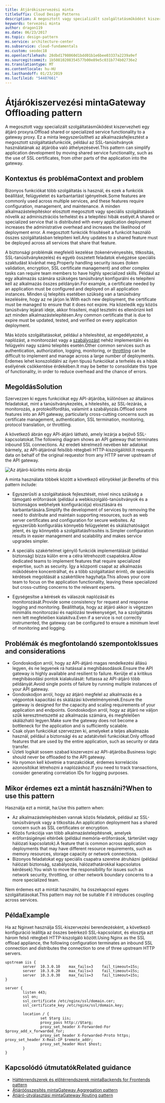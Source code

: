 ```yaml
---
title: Átjárókiszervezési minta
titleSuffix: Cloud Design Patterns
description: A megosztott vagy specializált szolgáltatásműködést kiszervezheti egy átjáró proxyra.
keywords: tervezési minta
author: dragon119
ms.date: 06/23/2017
ms.topic: design-pattern
ms.service: architecture-center
ms.subservice: cloud-fundamentals
ms.custom: seodec18
ms.openlocfilehash: 28dbd1798060d1bdd01b1e6bee03337a2239a9ef
ms.sourcegitcommit: 1b50810208354577b00e89e5c031b774b02736e2
ms.translationtype: MT
ms.contentlocale: hu-HU
ms.lasthandoff: 01/23/2019
ms.locfileid: "54487661"
---
```

# <a name="gateway-offloading-pattern"></a><span data-ttu-id="0d8bb-104">Átjárókiszervezési minta</span><span class="sxs-lookup"><span data-stu-id="0d8bb-104">Gateway Offloading pattern</span></span>

<span data-ttu-id="0d8bb-105">A megosztott vagy specializált szolgáltatásműködést kiszervezheti egy átjáró proxyra.</span><span class="sxs-lookup"><span data-stu-id="0d8bb-105">Offload shared or specialized service functionality to a gateway proxy.</span></span> <span data-ttu-id="0d8bb-106">Ez a minta leegyszerűsítheti az alkalmazásfejlesztést a megosztott szolgáltatásfunkciók, például az SSL-tanúsítványok használatának az átjáróba való áthelyezésével.</span><span class="sxs-lookup"><span data-stu-id="0d8bb-106">This pattern can simplify application development by moving shared service functionality, such as the use of SSL certificates, from other parts of the application into the gateway.</span></span>

## <a name="context-and-problem"></a><span data-ttu-id="0d8bb-107">Kontextus és probléma</span><span class="sxs-lookup"><span data-stu-id="0d8bb-107">Context and problem</span></span>

<span data-ttu-id="0d8bb-108">Bizonyos funkciókat több szolgáltatás is használ, és ezek a funkciók beállítást, felügyeletet és karbantartást igényelnek.</span><span class="sxs-lookup"><span data-stu-id="0d8bb-108">Some features are commonly used across multiple services, and these features require configuration, management, and maintenance.</span></span> <span data-ttu-id="0d8bb-109">A minden alkalmazástelepítéskor elosztott megosztott vagy speciális szolgáltatások növelik az adminisztrációs terhelést és a telepítési hibák esélyét.</span><span class="sxs-lookup"><span data-stu-id="0d8bb-109">A shared or specialized service that is distributed with every application deployment increases the administrative overhead and increases the likelihood of deployment error.</span></span> <span data-ttu-id="0d8bb-110">A megosztott funkciók frissítéseit a funkciót használó összes szolgáltatásban telepíteni kell.</span><span class="sxs-lookup"><span data-stu-id="0d8bb-110">Any updates to a shared feature must be deployed across all services that share that feature.</span></span>

<span data-ttu-id="0d8bb-111">A biztonsági problémák megfelelő kezelése (tokenérvényesítés, titkosítás, SSL-tanúsítványkezelés) és egyéb összetett feladatok elvégzése speciális szaktudást kívánhat meg.</span><span class="sxs-lookup"><span data-stu-id="0d8bb-111">Properly handling security issues (token validation, encryption, SSL certificate management) and other complex tasks can require team members to have highly specialized skills.</span></span> <span data-ttu-id="0d8bb-112">Például az egy alkalmazás számára szükséges tanúsítványt konfigurálni és telepíteni kell az alkalmazás összes példányán.</span><span class="sxs-lookup"><span data-stu-id="0d8bb-112">For example, a certificate needed by an application must be configured and deployed on all application instances.</span></span> <span data-ttu-id="0d8bb-113">Minden új telepítés esetében szükség van a tanúsítvány kezelésére, hogy az ne járjon le.</span><span class="sxs-lookup"><span data-stu-id="0d8bb-113">With each new deployment, the certificate must be managed to ensure that it does not expire.</span></span> <span data-ttu-id="0d8bb-114">Ha közeledik egy közös tanúsítvány lejárati ideje, akkor frissíteni, majd tesztelni és ellenőrizni kell azt minden alkalmazástelepítésen.</span><span class="sxs-lookup"><span data-stu-id="0d8bb-114">Any common certificate that is due to expire must be updated, tested, and verified on every application deployment.</span></span>

<span data-ttu-id="0d8bb-115">Más közös szolgáltatásokat, például a hitelesítést, az engedélyezést, a naplózást, a monitorozást vagy a [szabályozást](./throttling.md) nehéz implementálni és felügyelni nagy számú telepítés esetén.</span><span class="sxs-lookup"><span data-stu-id="0d8bb-115">Other common services such as authentication, authorization, logging, monitoring, or [throttling](./throttling.md) can be difficult to implement and manage across a large number of deployments.</span></span> <span data-ttu-id="0d8bb-116">Érdemes lehet konszolidálni az ilyen típusú funkciókat a terhelés és a hibák esélyének csökkentése érdekében.</span><span class="sxs-lookup"><span data-stu-id="0d8bb-116">It may be better to consolidate this type of functionality, in order to reduce overhead and the chance of errors.</span></span>

## <a name="solution"></a><span data-ttu-id="0d8bb-117">Megoldás</span><span class="sxs-lookup"><span data-stu-id="0d8bb-117">Solution</span></span>

<span data-ttu-id="0d8bb-118">Szervezzen ki egyes funkciókat egy API-átjáróba, különösen az általános feladatokat, mint a tanúsítványkezelés, a hitelesítés, az SSL-lezárás, a monitorozás, a protokollfordítás, valamint a szabályozás.</span><span class="sxs-lookup"><span data-stu-id="0d8bb-118">Offload some features into an API gateway, particularly cross-cutting concerns such as certificate management, authentication, SSL termination, monitoring, protocol translation, or throttling.</span></span>

<span data-ttu-id="0d8bb-119">A következő ábrán egy API-átjáró látható, amely lezárja a bejövő SSL-kapcsolatokat.</span><span class="sxs-lookup"><span data-stu-id="0d8bb-119">The following diagram shows an API gateway that terminates inbound SSL connections.</span></span> <span data-ttu-id="0d8bb-120">Az eredeti kérelmező nevében kér adatokat bármely, az API-átjárónál felsőbb rétegbeli HTTP-kiszolgálótól.</span><span class="sxs-lookup"><span data-stu-id="0d8bb-120">It requests data on behalf of the original requestor from any HTTP server upstream of the API gateway.</span></span>

 ![Az átjáró-kiürítés minta ábrája](./_images/gateway-offload.png)

<span data-ttu-id="0d8bb-122">A minta használata többek között a következő előnyökkel jár:</span><span class="sxs-lookup"><span data-stu-id="0d8bb-122">Benefits of this pattern include:</span></span>

- <span data-ttu-id="0d8bb-123">Egyszerűsíti a szolgáltatások fejlesztését, mivel nincs szükség a támogató erőforrások (például a webkiszolgáló-tanúsítványok és a biztonságos webhelyek konfigurációja) elosztására és karbantartására.</span><span class="sxs-lookup"><span data-stu-id="0d8bb-123">Simplify the development of services by removing the need to distribute and maintain supporting resources, such as web server certificates and configuration for secure websites.</span></span> <span data-ttu-id="0d8bb-124">Az egyszerűbb konfigurálás könnyebb felügyeletet és skálázhatóságot jelent, és így könnyebb a szolgáltatásfrissítés is.</span><span class="sxs-lookup"><span data-stu-id="0d8bb-124">Simpler configuration results in easier management and scalability and makes service upgrades simpler.</span></span>

- <span data-ttu-id="0d8bb-125">A speciális szakértelmet igénylő funkciók implementálását (például biztonság) bízza külön erre a célra létrehozott csapatokra.</span><span class="sxs-lookup"><span data-stu-id="0d8bb-125">Allow dedicated teams to implement features that require specialized expertise, such as security.</span></span> <span data-ttu-id="0d8bb-126">Így a központi csapat az alkalmazás működésére koncentrálhat, és a több szolgáltatást érintő, de speciális kérdések megoldását a szakértőkre hagyhatja.</span><span class="sxs-lookup"><span data-stu-id="0d8bb-126">This allows your core team to focus on the application functionality, leaving these specialized but cross-cutting concerns to the relevant experts.</span></span>

- <span data-ttu-id="0d8bb-127">Egységesítse a kérések és válaszok naplózását és monitorozását.</span><span class="sxs-lookup"><span data-stu-id="0d8bb-127">Provide some consistency for request and response logging and monitoring.</span></span> <span data-ttu-id="0d8bb-128">Beállíthatja, hogy az átjáró akkor is végezzen minimális monitorozási és naplózási tevékenységet, ha a szolgáltatás nem lett megfelelően kialakítva.</span><span class="sxs-lookup"><span data-stu-id="0d8bb-128">Even if a service is not correctly instrumented, the gateway can be configured to ensure a minimum level of monitoring and logging.</span></span>

## <a name="issues-and-considerations"></a><span data-ttu-id="0d8bb-129">Problémák és megfontolandó szempontok</span><span class="sxs-lookup"><span data-stu-id="0d8bb-129">Issues and considerations</span></span>

- <span data-ttu-id="0d8bb-130">Gondoskodjon arról, hogy az API-átjáró magas rendelkezési állású legyen, és ne legyenek rá hatással a meghibásodások.</span><span class="sxs-lookup"><span data-stu-id="0d8bb-130">Ensure the API gateway is highly available and resilient to failure.</span></span> <span data-ttu-id="0d8bb-131">Kerülje el a kritikus meghibásodási pontok kialakulását: futtassa az API-átjáró több példányát.</span><span class="sxs-lookup"><span data-stu-id="0d8bb-131">Avoid single points of failure by running multiple instances of your API gateway.</span></span>
- <span data-ttu-id="0d8bb-132">Gondoskodjon arról, hogy az átjáró megfelel az alkalmazás és a végpontok kapacitási és skálázási követelményeinek.</span><span class="sxs-lookup"><span data-stu-id="0d8bb-132">Ensure the gateway is designed for the capacity and scaling requirements of your application and endpoints.</span></span> <span data-ttu-id="0d8bb-133">Gondoskodjon arról, hogy az átjáró ne váljon szűk keresztmetszetté az alkalmazás számára, és megfelelően skálázható legyen.</span><span class="sxs-lookup"><span data-stu-id="0d8bb-133">Make sure the gateway does not become a bottleneck for the application and is sufficiently scalable.</span></span>
- <span data-ttu-id="0d8bb-134">Csak olyan funkciókat szervezzen ki, amelyeket a teljes alkalmazás használ, például a biztonsági és az adatátviteli funkciókat.</span><span class="sxs-lookup"><span data-stu-id="0d8bb-134">Only offload features that are used by the entire application, such as security or data transfer.</span></span>
- <span data-ttu-id="0d8bb-135">Üzleti logikát sosem szabad kiszervezni az API-átjáróba.</span><span class="sxs-lookup"><span data-stu-id="0d8bb-135">Business logic should never be offloaded to the API gateway.</span></span>
- <span data-ttu-id="0d8bb-136">Ha nyomon kell követnie a tranzakciókat, érdemes korrelációs azonosítókat létrehozni a naplózáshoz.</span><span class="sxs-lookup"><span data-stu-id="0d8bb-136">If you need to track transactions, consider generating correlation IDs for logging purposes.</span></span>

## <a name="when-to-use-this-pattern"></a><span data-ttu-id="0d8bb-137">Mikor érdemes ezt a mintát használni?</span><span class="sxs-lookup"><span data-stu-id="0d8bb-137">When to use this pattern</span></span>

<span data-ttu-id="0d8bb-138">Használja ezt a mintát, ha:</span><span class="sxs-lookup"><span data-stu-id="0d8bb-138">Use this pattern when:</span></span>

- <span data-ttu-id="0d8bb-139">Az alkalmazástelepítésben vannak közös feladatok, például az SSL-tanúsítványok vagy a titkosítás.</span><span class="sxs-lookup"><span data-stu-id="0d8bb-139">An application deployment has a shared concern such as SSL certificates or encryption.</span></span>
- <span data-ttu-id="0d8bb-140">Közös funkciója van több alkalmazástelepítésnek, amelyek erőforrásigényei eltérőek (például memória-erőforrások, tárterület vagy hálózati kapcsolatok).</span><span class="sxs-lookup"><span data-stu-id="0d8bb-140">A feature that is common across application deployments that may have different resource requirements, such as memory resources, storage capacity or network connections.</span></span>
- <span data-ttu-id="0d8bb-141">Bizonyos feladatokat egy speciális csapatra szeretne átruházni (például hálózati biztonság, szabályozás, hálózathatárokkal kapcsolatos kérdések).</span><span class="sxs-lookup"><span data-stu-id="0d8bb-141">You wish to move the responsibility for issues such as network security, throttling, or other network boundary concerns to a more specialized team.</span></span>

<span data-ttu-id="0d8bb-142">Nem érdemes ezt a mintát használni, ha összekapcsol egyes szolgáltatásokat.</span><span class="sxs-lookup"><span data-stu-id="0d8bb-142">This pattern may not be suitable if it introduces coupling across services.</span></span>

## <a name="example"></a><span data-ttu-id="0d8bb-143">Példa</span><span class="sxs-lookup"><span data-stu-id="0d8bb-143">Example</span></span>

<span data-ttu-id="0d8bb-144">Ha az Nginxet használja SSL-kiszervezési berendezésként, a következő konfiguráció leállítja az összes beérkező SSL-kapcsolatot, és elosztja azt három felső rétegbeli HTTP-kiszolgáló között.</span><span class="sxs-lookup"><span data-stu-id="0d8bb-144">Using Nginx as the SSL offload appliance, the following configuration terminates an inbound SSL connection and distributes the connection to one of three upstream HTTP servers.</span></span>

```console
upstream iis {
        server  10.3.0.10    max_fails=3    fail_timeout=15s;
        server  10.3.0.20    max_fails=3    fail_timeout=15s;
        server  10.3.0.30    max_fails=3    fail_timeout=15s;
}

server {
        listen 443;
        ssl on;
        ssl_certificate /etc/nginx/ssl/domain.cer;
        ssl_certificate_key /etc/nginx/ssl/domain.key;

        location / {
                set $targ iis;
                proxy_pass http://$targ;
                proxy_set_header X-Forwarded-For $proxy_add_x_forwarded_for;
                proxy_set_header X-Forwarded-Proto https;
proxy_set_header X-Real-IP $remote_addr;
                proxy_set_header Host $host;
        }
}
```

## <a name="related-guidance"></a><span data-ttu-id="0d8bb-145">Kapcsolódó útmutatók</span><span class="sxs-lookup"><span data-stu-id="0d8bb-145">Related guidance</span></span>

- [<span data-ttu-id="0d8bb-146">Háttérrendszerek és előtérrendszerek minta</span><span class="sxs-lookup"><span data-stu-id="0d8bb-146">Backends for Frontends pattern</span></span>](./backends-for-frontends.md)
- [<span data-ttu-id="0d8bb-147">Átjáróösszesítés minta</span><span class="sxs-lookup"><span data-stu-id="0d8bb-147">Gateway Aggregation pattern</span></span>](./gateway-aggregation.md)
- [<span data-ttu-id="0d8bb-148">Átjáró-útválasztási minta</span><span class="sxs-lookup"><span data-stu-id="0d8bb-148">Gateway Routing pattern</span></span>](./gateway-routing.md)
